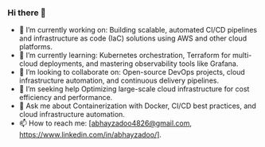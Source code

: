 ### Hi there 👋


- 🔭 I’m currently working on: Building scalable, automated CI/CD pipelines and infrastructure as code (IaC) solutions using AWS and other cloud platforms.
- 🌱 I’m currently learning: Kubernetes orchestration, Terraform for multi-cloud deployments, and mastering observability tools like Grafana.
- 👯 I’m looking to collaborate on: Open-source DevOps projects, cloud infrastructure automation, and continuous delivery pipelines.
- 🤔 I’m seeking help Optimizing large-scale cloud infrastructure for cost efficiency and performance.
- 💬 Ask me about Containerization with Docker, CI/CD best practices, and cloud infrastructure automation.
- 📫 How to reach me: [abhayzadoo4826@gmail.com, https://www.linkedin.com/in/abhayzadoo/].
